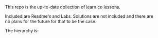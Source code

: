 This repo is the up-to-date collection of learn.co lessons. 

Included are Readme's and Labs. Solutions are not included and there are no plans for the future for that to be the case.

The hierarchy is:

